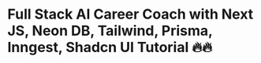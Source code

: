 # Full Stack AI Career Coach with Next JS, Neon DB, Tailwind, Prisma, Inngest, Shadcn UI Tutorial 🔥🔥

 
 
